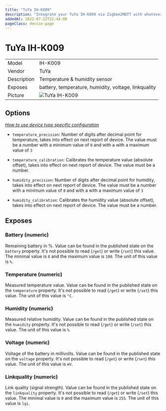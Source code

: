 ```yaml
---
title: "TuYa IH-K009"
description: "Integrate your TuYa IH-K009 via Zigbee2MQTT with whatever smart home infrastructure you are using without the vendor's bridge or gateway."
addedAt: 2022-07-22T22:44:00
pageClass: device-page
---
```


<!-- !!!! -->
<!-- ATTENTION: This file is auto-generated through docgen! -->
<!-- You can only edit the "Notes"-Section between the two comment lines "Notes BEGIN" and "Notes END". -->
<!-- Do not use h1 or h2 heading within "## Notes"-Section. -->
<!-- !!!! -->

# TuYa IH-K009

|             |                                                                        |
| ----------- | ---------------------------------------------------------------------- |
| Model       | IH-K009                                                                |
| Vendor      | TuYa                                                                   |
| Description | Temperature & humidity sensor                                          |
| Exposes     | battery, temperature, humidity, voltage, linkquality                   |
| Picture     | ![TuYa IH-K009](https://www.zigbee2mqtt.io/images/devices/IH-K009.jpg) |

<!-- Notes BEGIN: You can edit here. Add "## Notes" headline if not already present. -->

<!-- Notes END: Do not edit below this line -->

## Options

_[How to use device type specific configuration](../guide/configuration/devices-groups.md#specific-device-options)_

- `temperature_precision`: Number of digits after decimal point for temperature, takes into effect on next report of device. The value must be a number with a minimum value of `0` and with a with a maximum value of `3`

- `temperature_calibration`: Calibrates the temperature value (absolute offset), takes into effect on next report of device. The value must be a number.

- `humidity_precision`: Number of digits after decimal point for humidity, takes into effect on next report of device. The value must be a number with a minimum value of `0` and with a with a maximum value of `3`

- `humidity_calibration`: Calibrates the humidity value (absolute offset), takes into effect on next report of device. The value must be a number.

## Exposes

### Battery (numeric)

Remaining battery in %.
Value can be found in the published state on the `battery` property.
It's not possible to read (`/get`) or write (`/set`) this value.
The minimal value is `0` and the maximum value is `100`.
The unit of this value is `%`.

### Temperature (numeric)

Measured temperature value.
Value can be found in the published state on the `temperature` property.
It's not possible to read (`/get`) or write (`/set`) this value.
The unit of this value is `°C`.

### Humidity (numeric)

Measured relative humidity.
Value can be found in the published state on the `humidity` property.
It's not possible to read (`/get`) or write (`/set`) this value.
The unit of this value is `%`.

### Voltage (numeric)

Voltage of the battery in millivolts.
Value can be found in the published state on the `voltage` property.
It's not possible to read (`/get`) or write (`/set`) this value.
The unit of this value is `mV`.

### Linkquality (numeric)

Link quality (signal strength).
Value can be found in the published state on the `linkquality` property.
It's not possible to read (`/get`) or write (`/set`) this value.
The minimal value is `0` and the maximum value is `255`.
The unit of this value is `lqi`.
